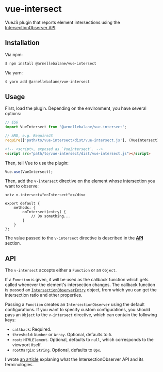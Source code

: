 # vue-intersect

VueJS plugin that reports element intersections using the [IntersectionObserver API][1].


## Installation

Via npm:

```bash
$ npm install @arnellebalane/vue-intersect
```

Via yarn:

```bash
$ yarn add @arnellebalane/vue-intersect
```


## Usage

First, load the plugin. Depending on the environment, you have several options:

```js
// ES6
import VueIntersect from '@arnellebalane/vue-intersect';

// AMD, e.g. RequireJS
require(['path/to/vue-intersect/dist/vue-intersect.js'], (VueIntersect) => { /**/ });
```

```html
<!-- <script>, exposed as `VueIntersect`. -->
<script src="path/to/vue-intersect/dist/vue-intersect.js"></script>
```

Then, tell Vue to use the plugin:

```js
Vue.use(VueIntersect);
```

Then, add the `v-intersect` directive on the element whose intersection you
want to observe:

```vue
<div v-intersect="onIntersect"></div>

export default {
    methods: {
        onIntersect(entry) {
            // Do something...
        }
    }
};
```

The value passed to the `v-intersect` directive is described in the
[**API**](#api) section.


## API

The `v-intersect` accepts either a `Function` or an `Object`.

If a `Function` is given, it will be used as the callback function which gets
called whenever the element's intersection changes. The callback function is
passed an [`IntersectionObserverEntry`][2] object, from which you can get the
intersection ratio and other properties.

Passing a `Function` creates an `IntersectionObserver` using the default
configurations. If you want to specify custom configurations, you should pass
an `Object` to the `v-intersect` directive, which can contain the following keys:

- `callback`: Required.
- `threshold`: `Number` or `Array`. Optional, defaults to `0`.
- `root`: `HTMLElement`. Optional, defaults to `null`, which corresponds to the
    viewport itself.
- `rootMargin`: `String`. Optional, defaults to `0px`.

I wrote [an article][3] explaning what the IntersectionObserver API and its
terminologies.

[1]: https://developer.mozilla.org/en-US/docs/Web/API/Intersection_Observer_API
[2]: https://developer.mozilla.org/en-US/docs/Web/API/IntersectionObserverEntry
[3]: https://blog.arnellebalane.com/the-intersection-observer-api-d441be0b088d
